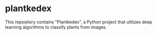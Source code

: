 # plantkedex
This repository contains "Plantkedex", a Python project that utilizes deep learning algorithms to classify plants from images.
